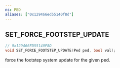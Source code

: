 ```yaml
---
ns: PED
aliases: ["0x129466ed55140f8d"]
---
```

## SET_FORCE_FOOTSTEP_UPDATE

```c
// 0x129466ED55140F8D
void SET_FORCE_FOOTSTEP_UPDATE(Ped ped, bool val);
```

force the footstep system update for the given ped.

